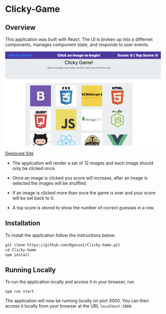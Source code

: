 # Clicky-Game

## Overview

This application was built with React. The UI is broken up into a differnet components, manages component state, and responds to user events.

![Clicky-Game](./clicky-game/public/assets/images/screenshot.png)

[Deployed Site](https://bgosse1.github.io/Clicky-Game/)

* The application will render a set of 12 images and each image should only be clicked once.

* Once an image is clicked you score will increase, after an image is selected the images will be shuffled.

* If an image is clicked more than once the game is over and your score will be set back to 0.

* A top score is stored to show the number of correct guesses in a row.

## Installation

To install the application follow the instructions below:

	git clone https://github.com/Bgosse1/Clicky-Game.git
	cd Clicky-Game
	npm install

## Running Locally

To run the application locally and access it in your browser, run

	npm run start

The application will now be running locally on port 3000. You can then access it locally from your browser at the URL `localhost:3000`.






